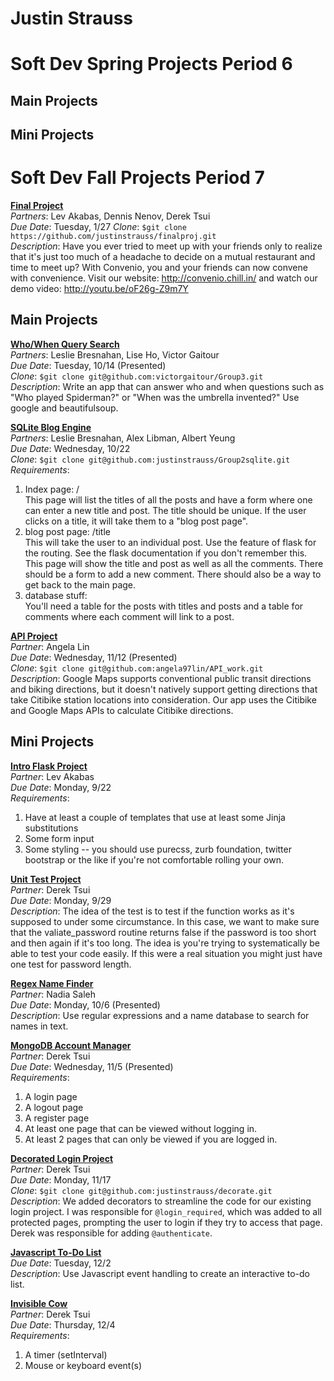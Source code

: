 Justin Strauss
==============

Soft Dev Spring Projects Period 6
==============

## Main Projects

## Mini Projects

Soft Dev Fall Projects Period 7
==============

[**Final Project**](https://github.com/justinstrauss/finalproj)  
*Partners*: Lev Akabas, Dennis Nenov, Derek Tsui  
*Due Date*: Tuesday, 1/27
*Clone*: `$git clone https://github.com/justinstrauss/finalproj.git`  
*Description*:  Have you ever tried to meet up with your friends only to realize that it's just too much of a headache to decide on a mutual restaurant and time to meet up? With Convenio, you and your friends can now convene with convenience. Visit our website: http://convenio.chill.in/ and watch our demo video: http://youtu.be/oF26g-Z9m7Y

## Main Projects

[**Who/When Query Search**](https://github.com/victorgaitour/Group3)  
*Partners*: Leslie Bresnahan, Lise Ho, Victor Gaitour  
*Due Date*: Tuesday, 10/14 (Presented)  
*Clone*: `$git clone git@github.com:victorgaitour/Group3.git`  
*Description*: Write an app that can answer who and when questions such as "Who played Spiderman?" or "When was the umbrella invented?" Use google and beautifulsoup.  

[**SQLite Blog Engine**](https://github.com/justinstrauss/Group2sqlite)  
*Partners*: Leslie Bresnahan, Alex Libman, Albert Yeung  
*Due Date*: Wednesday, 10/22  
*Clone*: `$git clone git@github.com:justinstrauss/Group2sqlite.git`  
*Requirements*:  
  1. Index page: /  
This page will list the titles of all the posts and have a form where one can enter a new title and post. The title should be unique. If the user clicks on a title, it will take them to a "blog post page".  
  2. blog post page: /title  
This will take the user to an individual post. Use the <name> feature of flask for the routing. See the flask documentation if you don't remember this. This page will show the title and post as well as all the comments. There should be a form to add a new comment. There should also be a way to get back to the main page.  
  3. database stuff:  
You'll need a table for the posts with titles and posts and a table for comments where each comment will link to a post.  

[**API Project**](https://github.com/angela97lin/API_work)  
*Partner*: Angela Lin  
*Due Date*: Wednesday, 11/12 (Presented)  
*Clone*: `$git clone git@github.com:angela97lin/API_work.git`  
*Description*: Google Maps supports conventional public transit directions and biking directions, but it doesn't natively support getting directions that take Citibike station locations into consideration. Our app uses the Citibike and Google Maps APIs to calculate Citibike directions.  

## Mini Projects

[**Intro Flask Project**](https://github.com/stuycs-softdev/submissions/tree/master/7/intro-proj1/jstrauss_lakabas)  
*Partner*: Lev Akabas  
*Due Date*: Monday, 9/22  
*Requirements*:  
  1. Have at least a couple of templates that use at least some Jinja substitutions  
  2. Some form input  
  3. Some styling -- you should use purecss, zurb foundation, twitter bootstrap or the like if you're not comfortable rolling your own.  

[**Unit Test Project**](https://github.com/stuycs-softdev/submissions/tree/master/7/intro-proj2/jstrauss-dtsui)  
*Partner*: Derek Tsui  
*Due Date*: Monday, 9/29  
*Description*: The idea of the test is to test if the function works as it's supposed to under some circumstance. In this case, we want to make sure that the valiate_password routine returns false if the password is too short and then again if it's too long. The idea is you're trying to systematically be able to test your code easily. If this were a real situation you might just have one test for password length.  

[**Regex Name Finder**](https://github.com/stuycs-softdev/submissions/tree/master/7/regexp/jstrauss_nsaleh)  
*Partner*: Nadia Saleh  
*Due Date*: Monday, 10/6 (Presented)  
*Description*: Use regular expressions and a name database to search for names in text.

[**MongoDB Account Manager**](https://github.com/stuycs-softdev/submissions/tree/master/7/mongoproj/jstrauss_dtsui)  
*Partner*: Derek Tsui  
*Due Date*: Wednesday, 11/5 (Presented)  
*Requirements*:  
  1. A login page  
  2. A logout page  
  3. A register page  
  4. At least one page that can be viewed without logging in.  
  5. At least 2 pages that can only be viewed if you are logged in.  

[**Decorated Login Project**](https://github.com/justinstrauss/decorate)  
*Partner*: Derek Tsui  
*Due Date*: Monday, 11/17  
*Clone*: `$git clone git@github.com:justinstrauss/decorate.git`  
*Description*: We added decorators to streamline the code for our existing login project. I was responsible for `@login_required`, which was added to all protected pages, prompting the user to login if they try to access that page. Derek was responsible for adding `@authenticate`.  

[**Javascript To-Do List**](https://github.com/stuycs-softdev/submissions/tree/master/7/todo/jstrauss)  
*Due Date*: Tuesday, 12/2  
*Description*: Use Javascript event handling to create an interactive to-do list.  

[**Invisible Cow**](https://github.com/stuycs-softdev/submissions/tree/master/7/cow/jstrauss_dtsui)  
*Partner*: Derek Tsui  
*Due Date*: Thursday, 12/4  
*Requirements*:
  1. A timer (setInterval)  
  2. Mouse or keyboard event(s)  

